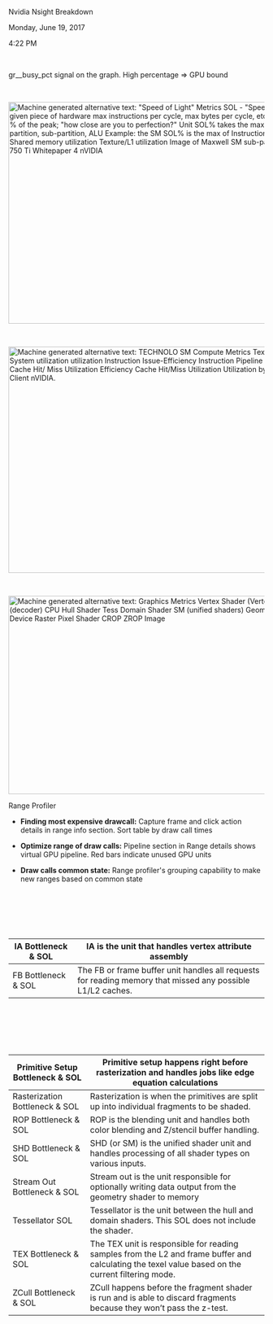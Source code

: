 Nvidia Nsight Breakdown

Monday, June 19, 2017

4:22 PM

 

gr\_\_busy\_pct signal on the graph. High percentage =&gt; GPU bound

 

<img src="process_markdown/assets/media/image1.png" alt="Machine generated alternative text: &quot;Speed of Light&quot; Metrics SOL - &quot;Speed of Light&quot; - peak throughput of a given piece of hardware max instructions per cycle, max bytes per cycle, etc. SOL% = achieved throughput, as % of the peak; &quot;how close are you to perfection?&quot; Unit SOL% takes the max across sub-unit SOL%s. SM, partition, sub-partition, ALU Example: the SM SOL% is the max of Instruction Issue utilization ALU utilization Shared memory utilization Texture/L1 utilization Image of Maxwell SM sub-partition from NVIDIA GeForce GTX 750 Ti Whitepaper 4 nVIDIA " style="width:7.78125in;height:4.54167in" />

 

<img src="process_markdown/assets/media/image2.png" alt="Machine generated alternative text: TECHNOLO SM Compute Metrics Tex Shared utilization Device System utilization utilization Instruction Issue-Efficiency Instruction Pipeline Statistics Stall Reasons Cache Hit/ Miss Utilization Efficiency Cache Hit/Miss Utilization Utilization by Op Type Utilization by Client nVIDIA. " style="width:7.13542in;height:4.63542in" />

 

<img src="process_markdown/assets/media/image3.png" alt="Machine generated alternative text: Graphics Metrics Vertex Shader (Vertex Fetch) Front End (decoder) CPU Hull Shader Tess Domain Shader SM (unified shaders) Geom Shader XFB System Tex Device Raster Pixel Shader CROP ZROP Image " style="width:7.08333in;height:4.0625in" />

Range Profiler

-   **Finding most expensive drawcall:** Capture frame and click action details in range info section. Sort table by draw call times

-   **Optimize range of draw calls:** Pipeline section in Range details shows virtual GPU pipeline. Red bars indicate unused GPU units

-   **Draw calls common state:** Range profiler's grouping capability to make new ranges based on common state

 

 

 

<table><thead><tr class="header"><th>IA Bottleneck &amp; SOL</th><th>IA is the unit that handles vertex attribute assembly</th></tr></thead><tbody><tr class="odd"><td>FB Bottleneck &amp; SOL</td><td>The FB or frame buffer unit handles all requests for reading memory that missed any possible L1/L2 caches.</td></tr></tbody></table>

 

 

 

<table><thead><tr class="header"><th>Primitive Setup Bottleneck &amp; SOL</th><th>Primitive setup happens right before rasterization and handles jobs like edge equation calculations</th></tr></thead><tbody><tr class="odd"><td>Rasterization Bottleneck &amp; SOL</td><td>Rasterization is when the primitives are split up into individual fragments to be shaded.</td></tr><tr class="even"><td>ROP Bottleneck &amp; SOL</td><td>ROP is the blending unit and handles both color blending and Z/stencil buffer handling.</td></tr><tr class="odd"><td>SHD Bottleneck &amp; SOL</td><td>SHD (or SM) is the unified shader unit and handles processing of all shader types on various inputs.</td></tr><tr class="even"><td>Stream Out Bottleneck &amp; SOL</td><td>Stream out is the unit responsible for optionally writing data output from the geometry shader to memory</td></tr><tr class="odd"><td>Tessellator SOL</td><td>Tessellator is the unit between the hull and domain shaders. This SOL does not include the shader.</td></tr><tr class="even"><td>TEX Bottleneck &amp; SOL</td><td>The TEX unit is responsible for reading samples from the L2 and frame buffer and calculating the texel value based on the current filtering mode.</td></tr><tr class="odd"><td>ZCull Bottleneck &amp; SOL</td><td>ZCull happens before the fragment shader is run and is able to discard fragments because they won’t pass the z-test.</td></tr></tbody></table>
